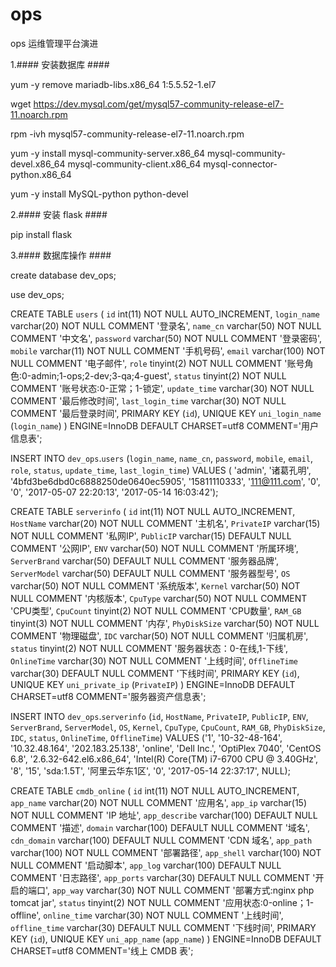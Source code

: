# ops
ops 运维管理平台演进

1.#### 安装数据库 ####

yum -y remove mariadb-libs.x86_64 1:5.5.52-1.el7

wget https://dev.mysql.com/get/mysql57-community-release-el7-11.noarch.rpm

rpm -ivh mysql57-community-release-el7-11.noarch.rpm

yum -y install mysql-community-server.x86_64 mysql-community-devel.x86_64 mysql-community-client.x86_64 mysql-connector-python.x86_64

yum -y install MySQL-python python-devel

2.#### 安装 flask ####

pip  install  flask

3.#### 数据库操作 ####

create database dev_ops;

use dev_ops;

CREATE TABLE `users` (
  `id` int(11) NOT NULL AUTO_INCREMENT,
  `login_name` varchar(20) NOT NULL COMMENT '登录名',
  `name_cn` varchar(50) NOT NULL COMMENT '中文名',
  `password` varchar(50) NOT NULL COMMENT '登录密码',
  `mobile` varchar(11) NOT NULL COMMENT '手机号码',
  `email` varchar(100) NOT NULL COMMENT '电子邮件',
  `role` tinyint(2) NOT NULL COMMENT '账号角色:0-admin;1-ops;2-dev;3-qa;4-guest',
  `status` tinyint(2) NOT NULL COMMENT '账号状态:0-正常；1-锁定',
  `update_time` varchar(30) NOT NULL COMMENT '最后修改时间',
  `last_login_time` varchar(30) NOT NULL COMMENT '最后登录时间',
  PRIMARY KEY (`id`),
  UNIQUE KEY `uni_login_name` (`login_name`)
) ENGINE=InnoDB DEFAULT CHARSET=utf8 COMMENT='用户信息表';

INSERT INTO `dev_ops`.`users` (`login_name`, `name_cn`, `password`, `mobile`, `email`, `role`, `status`, `update_time`, `last_login_time`) VALUES ( 'admin', '诸葛孔明', '4bfd3be6dbd0c6888250de0640ec5905', '15811110333', '111@111.com', '0', '0', '2017-05-07 22:20:13', '2017-05-14 16:03:42');


CREATE TABLE `serverinfo` (
  `id` int(11) NOT NULL AUTO_INCREMENT,
  `HostName` varchar(20) NOT NULL COMMENT '主机名',
  `PrivateIP` varchar(15) NOT NULL COMMENT '私网IP',
  `PublicIP` varchar(15) DEFAULT NULL COMMENT '公网IP',
  `ENV` varchar(50) NOT NULL COMMENT '所属环境',
  `ServerBrand` varchar(50) DEFAULT NULL COMMENT '服务器品牌',
  `ServerModel` varchar(50) DEFAULT NULL COMMENT '服务器型号',
  `OS` varchar(50) NOT NULL COMMENT '系统版本',
  `Kernel` varchar(50) NOT NULL COMMENT '内核版本',
  `CpuType` varchar(50) NOT NULL COMMENT 'CPU类型',
  `CpuCount` tinyint(2) NOT NULL COMMENT 'CPU数量',
  `RAM_GB` tinyint(3) NOT NULL COMMENT '内存',
  `PhyDiskSize` varchar(50) NOT NULL COMMENT '物理磁盘',
  `IDC` varchar(50) NOT NULL COMMENT '归属机房',
  `status` tinyint(2) NOT NULL COMMENT '服务器状态：0-在线,1-下线',
  `OnlineTime` varchar(30) NOT NULL COMMENT '上线时间',
  `OfflineTime` varchar(30) DEFAULT NULL COMMENT '下线时间',
  PRIMARY KEY (`id`),
  UNIQUE KEY `uni_private_ip` (`PrivateIP`)
) ENGINE=InnoDB DEFAULT CHARSET=utf8 COMMENT='服务器资产信息表';

INSERT INTO `dev_ops`.`serverinfo` (`id`, `HostName`, `PrivateIP`, `PublicIP`, `ENV`, `ServerBrand`, `ServerModel`, `OS`, `Kernel`, `CpuType`, `CpuCount`, `RAM_GB`, `PhyDiskSize`, `IDC`, `status`, `OnlineTime`, `OfflineTime`) VALUES ('1', '10-32-48-164', '10.32.48.164', '202.183.25.138', 'online', 'Dell Inc.', 'OptiPlex 7040', 'CentOS 6.8', '2.6.32-642.el6.x86_64', 'Intel(R) Core(TM) i7-6700 CPU @ 3.40GHz', '8', '15', 'sda:1.5T', '阿里云华东1区', '0', '2017-05-14 22:37:17', NULL);

CREATE TABLE `cmdb_online` (
  `id` int(11) NOT NULL AUTO_INCREMENT,
  `app_name` varchar(20) NOT NULL COMMENT '应用名',
  `app_ip` varchar(15) NOT NULL COMMENT 'IP 地址',
  `app_describe` varchar(100) DEFAULT NULL COMMENT '描述',
  `domain` varchar(100) DEFAULT NULL COMMENT '域名',
  `cdn_domain` varchar(100) DEFAULT NULL COMMENT 'CDN 域名',
  `app_path` varchar(100) NOT NULL COMMENT '部署路径',
  `app_shell` varchar(100) NOT NULL COMMENT '启动脚本',
  `app_log` varchar(100) DEFAULT NULL COMMENT '日志路径',
  `app_ports` varchar(30) DEFAULT NULL COMMENT '开启的端口',
  `app_way` varchar(30) NOT NULL COMMENT '部署方式:nginx php tomcat jar',
  `status` tinyint(2) NOT NULL COMMENT '应用状态:0-online；1-offline',
  `online_time` varchar(30) NOT NULL COMMENT '上线时间',
  `offline_time` varchar(30) DEFAULT NULL COMMENT '下线时间',
  PRIMARY KEY (`id`),
  UNIQUE KEY `uni_app_name` (`app_name`)
) ENGINE=InnoDB DEFAULT CHARSET=utf8 COMMENT='线上 CMDB 表';
